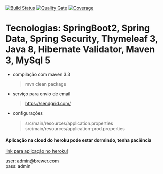 [![Build Status](https://travis-ci.org/rfaguiar/spring-mvc-brewer.svg?branch=master)](https://travis-ci.org/rfaguiar/spring-mvc-brewer) [![Quality Gate](https://sonarcloud.io/api/project_badges/measure?project=com.brewer%3Abrewer&metric=alert_status)](https://sonarcloud.io/dashboard?id=com.brewer%3Abrewer) [![Coverage](https://sonarcloud.io/api/project_badges/measure?project=com.brewer%3Abrewer&metric=coverage)](https://sonarcloud.io/component_measures?id=com.brewer%3Abrewer&metric=coverage)  

# Tecnologias: SpringBoot2, Spring Data, Spring Security, Thymeleaf 3, Java 8, Hibernate Validator, Maven 3, MySql 5  

* compilação com maven 3.3  
    > mvn clean package  
* serviço para envio de email  
    > https://sendgrid.com/  
* configurações  
    > src/main/resources/application.properties  
    > src/main/resources/application-prod.properties  

#### Aplicação na cloud do heroku pode estar dormindo, tenha paciência  
    
[link para aplicação no heroku!](https://brewer-springboot-app1.herokuapp.com/)  
    
user: admin@brewer.com  
pass: admin  
